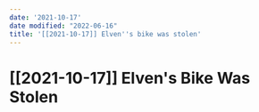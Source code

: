 ```yaml
---
date: '2021-10-17'
date modified: "2022-06-16"
title: '[[2021-10-17]] Elven''s bike was stolen'
---
```


# [[2021-10-17]] Elven's Bike Was Stolen
